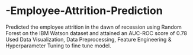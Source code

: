 # -Employee-Attrition-Prediction
Predicted the employee attrition in the dawn of recession using Random Forest on the IBM Watson dataset and attained an AUC-ROC score of 0.78
        Used Data Visualization, Data Preprocessing, Feature Engineering & Hyperparameter Tuning to fine tune model.
